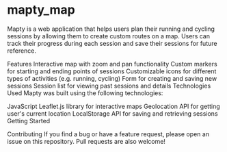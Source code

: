 # mapty_map
Mapty is a web application that helps users plan their running and cycling sessions by allowing them to create custom routes on a map. Users can track their progress during each session and save their sessions for future reference.

Features
Interactive map with zoom and pan functionality
Custom markers for starting and ending points of sessions
Customizable icons for different types of activities (e.g. running, cycling)
Form for creating and saving new sessions
Session list for viewing past sessions and details
Technologies Used
Mapty was built using the following technologies:

JavaScript
Leaflet.js library for interactive maps
Geolocation API for getting user's current location
LocalStorage API for saving and retrieving sessions
Getting Started

Contributing
If you find a bug or have a feature request, please open an issue on this repository. Pull requests are also welcome!
